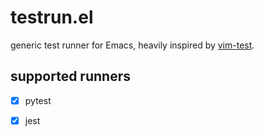 # testrun.el

generic test runner for Emacs, heavily inspired by [vim-test](https://github.com/vim-test/vim-test).

## supported runners

- [x] pytest

- [x] jest
